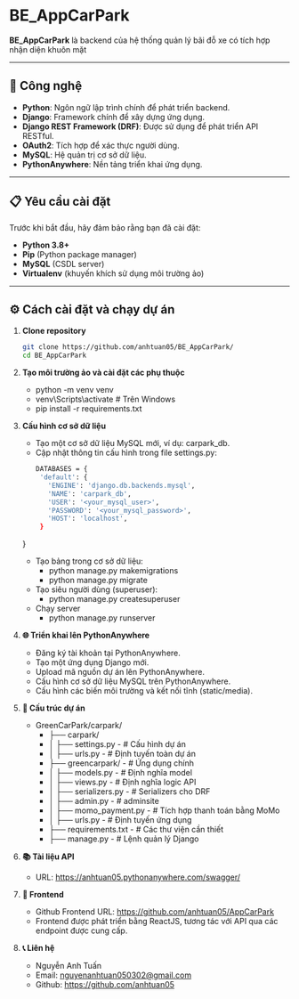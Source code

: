 # BE_AppCarPark

**BE_AppCarPark** là backend của hệ thống quản lý bãi đỗ xe có tích hợp nhận diện khuôn mặt

---

## 🚀 **Công nghệ**

- **Python**: Ngôn ngữ lập trình chính để phát triển backend.
- **Django**: Framework chính để xây dựng ứng dụng.
- **Django REST Framework (DRF)**: Được sử dụng để phát triển API RESTful.
- **OAuth2**: Tích hợp để xác thực người dùng.
- **MySQL**: Hệ quản trị cơ sở dữ liệu.
- **PythonAnywhere**: Nền tảng triển khai ứng dụng.

---

## 📋 **Yêu cầu cài đặt**

Trước khi bắt đầu, hãy đảm bảo rằng bạn đã cài đặt:

- **Python 3.8+**
- **Pip** (Python package manager)
- **MySQL** (CSDL server)
- **Virtualenv** (khuyến khích sử dụng môi trường ảo)

---

## ⚙️ **Cách cài đặt và chạy dự án**

1. **Clone repository**

   ```bash
   git clone https://github.com/anhtuan05/BE_AppCarPark/
   cd BE_AppCarPark
   
2. **Tạo môi trường ảo và cài đặt các phụ thuộc**
    - python -m venv venv
    - venv\Scripts\activate           # Trên Windows
    - pip install -r requirements.txt
   
3. **Cấu hình cơ sở dữ liệu**
   - Tạo một cơ sở dữ liệu MySQL mới, ví dụ: carpark_db.
   - Cập nhật thông tin cấu hình trong file settings.py:
     ```bash
     DATABASES = {
      'default': {
        'ENGINE': 'django.db.backends.mysql',
        'NAME': 'carpark_db',
        'USER': '<your_mysql_user>',
        'PASSWORD': '<your_mysql_password>',
        'HOST': 'localhost',
      }
    }
   
   - Tạo bảng trong cơ sở dữ liệu:
       - python manage.py makemigrations
       - python manage.py migrate
   - Tạo siêu người dùng (superuser):
       - python manage.py createsuperuser
   - Chạy server
       - python manage.py runserver

4. **🌐 Triển khai lên PythonAnywhere**
    - Đăng ký tài khoản tại PythonAnywhere.
    - Tạo một ứng dụng Django mới.
    - Upload mã nguồn dự án lên PythonAnywhere.
    - Cấu hình cơ sở dữ liệu MySQL trên PythonAnywhere.
    - Cấu hình các biến môi trường và kết nối tĩnh (static/media).

5. **📂 Cấu trúc dự án**
   - GreenCarPark/carpark/
     - ├── carpark/
     - │   ├── settings.py        - # Cấu hình dự án
     - │   ├── urls.py            - # Định tuyến toàn dự án
     - ├── greencarpark/          - # Ứng dụng chính
     - │   ├── models.py          - # Định nghĩa model
     - │   ├── views.py           - # Định nghĩa logic API
     - │   ├── serializers.py     - # Serializers cho DRF
     - │   ├── admin.py           - # adminsite
     - │   ├── momo_payment.py    - # Tích hợp thanh toán bằng MoMo
     - │   ├── urls.py            - # Định tuyến ứng dụng
     - ├── requirements.txt       - # Các thư viện cần thiết
     - ├── manage.py              - # Lệnh quản lý Django

6. **📚 Tài liệu API**
   - URL: https://anhtuan05.pythonanywhere.com/swagger/
   
7. **🎨 Frontend**
   - Github Frontend URL: https://github.com/anhtuan05/AppCarPark
   - Frontend được phát triển bằng ReactJS, tương tác với API qua các endpoint được cung cấp.
    
8. **📞 Liên hệ**
   - Nguyễn Anh Tuấn
   - Email: nguyenanhtuan050302@gmail.com
   - Github: https://github.com/anhtuan05

